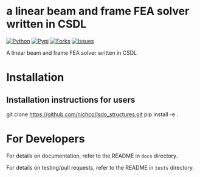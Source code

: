 # a linear beam and frame FEA solver written in CSDL

[![Python](https://img.shields.io/pypi/pyversions/lsdo_project_template)](https://img.shields.io/pypi/pyversions/lsdo_project_template)
[![Pypi](https://img.shields.io/pypi/v/lsdo_project_template)](https://pypi.org/project/lsdo_project_template/)
[![Forks](https://img.shields.io/github/forks/LSDOlab/lsdo_project_template.svg)](https://github.com/LSDOlab/lsdo_project_template/network)
[![Issues](https://img.shields.io/github/issues/LSDOlab/lsdo_project_template.svg)](https://github.com/LSDOlab/lsdo_project_template/issues)


A linear beam and frame FEA solver written in CSDL

# Installation

## Installation instructions for users

git clone https://github.com/nichco/lsdo_structures.git
pip install -e .


# For Developers
For details on documentation, refer to the README in `docs` directory.

For details on testing/pull requests, refer to the README in `tests` directory.
